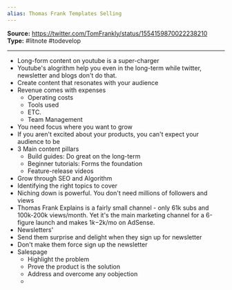 ```yaml
---
alias: Thomas Frank Templates Selling
---
```

**Source:** https://twitter.com/TomFrankly/status/1554159870022238210
**Type:** #litnote #todevelop 

----
- Long-form content on youtube is a super-charger
- Youtube's alogrithm help you even in the long-term while twitter, newsletter and blogs don't do that.
- Create content that resonates with your audience
- Revenue comes with expenses
	- Operating costs
	- Tools used
	- ETC.
	- Team Management
- You need focus where you want to grow
- If you aren't excited about your products, you can't expect your audience to be
- 3 Main content pillars
	- Build guides: Do great on the long-term
	- Beginner tutorials: Forms the foundation
	- Feature-release videos
- Grow through SEO and Algorithm
- Identifying the right topics to cover
- Niching down is powerful. You don't need millions of followers and views
- Thomas Frank Explains is a fairly small channel - only 61k subs and 100k-200k views/month. Yet it's the main marketing channel for a 6-figure launch and makes $1k-$2k/mo on AdSense.
- Newsletters'
- Send them surprise and delight when they sign up for newsletter
- Don't make them force sign up the newsletter
- Salespage
	- Highlight the problem
	- Prove the product is the solution
	- Address and overcome any oobjection
	- 